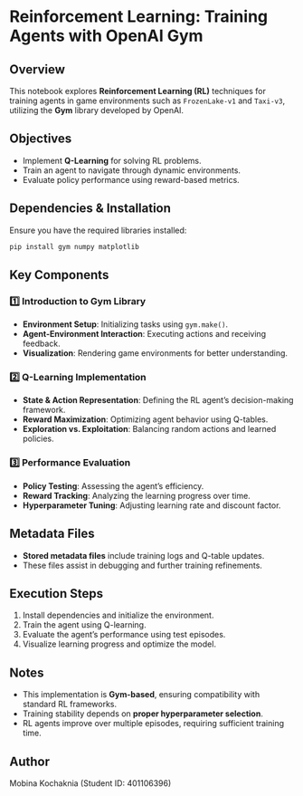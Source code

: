 # Reinforcement Learning: Training Agents with OpenAI Gym

## Overview
This notebook explores **Reinforcement Learning (RL)** techniques for training agents in game environments such as `FrozenLake-v1` and `Taxi-v3`, utilizing the **Gym** library developed by OpenAI.

## Objectives
- Implement **Q-Learning** for solving RL problems.
- Train an agent to navigate through dynamic environments.
- Evaluate policy performance using reward-based metrics.

## Dependencies & Installation
Ensure you have the required libraries installed:
```bash
pip install gym numpy matplotlib
```

## Key Components
### 1️⃣ Introduction to Gym Library
- **Environment Setup**: Initializing tasks using `gym.make()`.
- **Agent-Environment Interaction**: Executing actions and receiving feedback.
- **Visualization**: Rendering game environments for better understanding.

### 2️⃣ Q-Learning Implementation
- **State & Action Representation**: Defining the RL agent’s decision-making framework.
- **Reward Maximization**: Optimizing agent behavior using Q-tables.
- **Exploration vs. Exploitation**: Balancing random actions and learned policies.

### 3️⃣ Performance Evaluation
- **Policy Testing**: Assessing the agent’s efficiency.
- **Reward Tracking**: Analyzing the learning progress over time.
- **Hyperparameter Tuning**: Adjusting learning rate and discount factor.

## Metadata Files
- **Stored metadata files** include training logs and Q-table updates.
- These files assist in debugging and further training refinements.

## Execution Steps
1. Install dependencies and initialize the environment.
2. Train the agent using Q-learning.
3. Evaluate the agent’s performance using test episodes.
4. Visualize learning progress and optimize the model.

## Notes
- This implementation is **Gym-based**, ensuring compatibility with standard RL frameworks.
- Training stability depends on **proper hyperparameter selection**.
- RL agents improve over multiple episodes, requiring sufficient training time.

## Author
Mobina Kochaknia (Student ID: 401106396)

